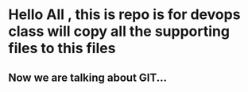 # Hello All , this is repo is for devops class will copy all the supporting files to this files

## Now we are talking about GIT...
